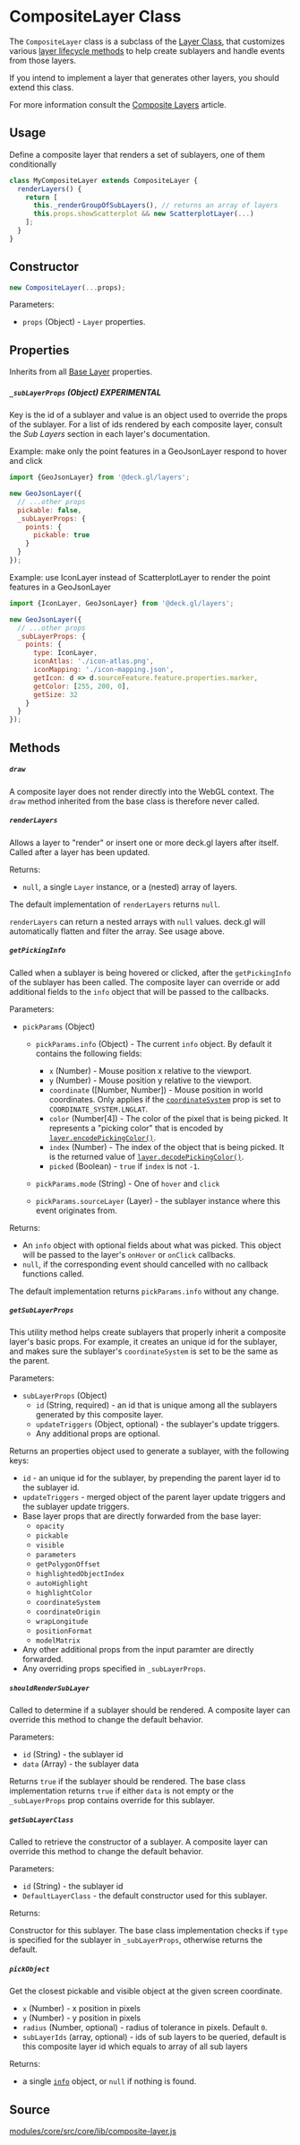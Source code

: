 # CompositeLayer Class

The `CompositeLayer` class is a subclass of the [Layer Class](/docs/api-reference/layer.md), that customizes various [layer lifecycle methods](/docs/developer-guide/layer-lifecycle.md) to help create sublayers and handle events from those layers.

If you intend to implement a layer that generates other layers, you should extend this class.

For more information consult the [Composite Layers](/docs/developer-guide/composite-layers.md) article.


## Usage

Define a composite layer that renders a set of sublayers, one of them conditionally

```js
class MyCompositeLayer extends CompositeLayer {
  renderLayers() {
    return [
      this._renderGroupOfSubLayers(), // returns an array of layers
      this.props.showScatterplot && new ScatterplotLayer(...)
    ];
  }
}
```


## Constructor

```js
new CompositeLayer(...props);
```

Parameters:

* `props` (Object) - `Layer` properties.


## Properties

Inherits from all [Base Layer](/docs/api-reference/layer.md) properties.

##### `_subLayerProps` (Object) **EXPERIMENTAL**

Key is the id of a sublayer and value is an object used to override the props of the sublayer. For a list of ids rendered by each composite layer, consult the *Sub Layers* section in each layer's documentation.

Example: make only the point features in a GeoJsonLayer respond to hover and click

```js
import {GeoJsonLayer} from '@deck.gl/layers';

new GeoJsonLayer({
  // ...other props
  pickable: false,
  _subLayerProps: {
    points: {
      pickable: true
    }
  }
});
```

Example: use IconLayer instead of ScatterplotLayer to render the point features in a GeoJsonLayer

```js
import {IconLayer, GeoJsonLayer} from '@deck.gl/layers';

new GeoJsonLayer({
  // ...other props
  _subLayerProps: {
    points: {
      type: IconLayer,
      iconAtlas: './icon-atlas.png',
      iconMapping: './icon-mapping.json',
      getIcon: d => d.sourceFeature.feature.properties.marker,
      getColor: [255, 200, 0],
      getSize: 32
    }
  }
});
```


## Methods

##### `draw`

A composite layer does not render directly into the WebGL context. The `draw` method inherited from the base class is therefore never called.

##### `renderLayers`

Allows a layer to "render" or insert one or more deck.gl layers after itself.
Called after a layer has been updated.

Returns:

* `null`, a single `Layer` instance, or a (nested) array of layers.

The default implementation of `renderLayers` returns `null`.

`renderLayers` can return a nested arrays with `null` values. deck.gl will automatically flatten and filter the array. See usage above.


##### `getPickingInfo`

Called when a sublayer is being hovered or clicked, after the `getPickingInfo`
of the sublayer has been called.
The composite layer can override or add additional fields to the `info` object
that will be passed to the callbacks.

Parameters:

* `pickParams` (Object)
  + `pickParams.info` (Object) - The current `info` object. By default it contains the
  following fields:

    - `x` (Number) - Mouse position x relative to the viewport.
    - `y` (Number) - Mouse position y relative to the viewport.
    - `coordinate` ([Number, Number]) - Mouse position in world coordinates. Only applies if the
      [`coordinateSystem`](/docs/api-reference/layer.md#-projectionmode-number-optional-)
      prop is set to `COORDINATE_SYSTEM.LNGLAT`.
    - `color` (Number[4]) - The color of the pixel that is being picked. It represents a
      "picking color" that is encoded by
      [`layer.encodePickingColor()`](/docs/api-reference/layer.md#-encodepickingcolor-).
    - `index` (Number) - The index of the object that is being picked. It is the returned
      value of
      [`layer.decodePickingColor()`](/docs/api-reference/layer.md#-decodepickingcolor-).
    - `picked` (Boolean) - `true` if `index` is not `-1`.
  + `pickParams.mode` (String) - One of `hover` and `click`
  + `pickParams.sourceLayer` (Layer) - the sublayer instance where this event originates from.

Returns:

* An `info` object with optional fields about what was picked. This object will be passed to the layer's `onHover` or `onClick` callbacks.
* `null`, if the corresponding event should cancelled with no callback functions called.

The default implementation returns `pickParams.info` without any change.


##### `getSubLayerProps`

This utility method helps create sublayers that properly inherit a composite layer's basic props. For example, it creates an unique id for the sublayer, and makes sure the sublayer's `coordinateSystem` is set to be the same as the parent.

Parameters:

* `subLayerProps` (Object)
  + `id` (String, required) - an id that is unique among all the sublayers generated by this composite layer.
  + `updateTriggers` (Object, optional) - the sublayer's update triggers.
  + Any additional props are optional.

Returns an properties object used to generate a sublayer, with the following keys:

* `id` - an unique id for the sublayer, by prepending the parent layer id to the sublayer id.
* `updateTriggers` - merged object of the parent layer update triggers and the sublayer update triggers.
* Base layer props that are directly forwarded from the base layer:
  + `opacity`
  + `pickable`
  + `visible`
  + `parameters`
  + `getPolygonOffset`
  + `highlightedObjectIndex`
  + `autoHighlight`
  + `highlightColor`
  + `coordinateSystem`
  + `coordinateOrigin`
  + `wrapLongitude`
  + `positionFormat`
  + `modelMatrix`
* Any other additional props from the input paramter are directly forwarded.
* Any overriding props specified in `_subLayerProps`.


##### `shouldRenderSubLayer`

Called to determine if a sublayer should be rendered.
A composite layer can override this method to change the default behavior.

Parameters:

* `id` (String) - the sublayer id
* `data` (Array) - the sublayer data

Returns `true` if the sublayer should be rendered. The base class implementation returns `true` if either `data` is not empty or the `_subLayerProps` prop contains override for this sublayer.


##### `getSubLayerClass`

Called to retrieve the constructor of a sublayer.
A composite layer can override this method to change the default behavior.

Parameters:

* `id` (String) - the sublayer id
* `DefaultLayerClass` - the default constructor used for this sublayer.

Returns:

Constructor for this sublayer. The base class implementation checks if `type` is specified for the sublayer in `_subLayerProps`, otherwise returns the default.

##### `pickObject`

Get the closest pickable and visible object at the given screen coordinate.

* `x` (Number) - x position in pixels
* `y` (Number) - y position in pixels
* `radius` (Number, optional) - radius of tolerance in pixels. Default `0`.
* `subLayerIds` (array, optional) - ids of sub layers to be queried, default is this composite layer id which equals to array of all sub layers

Returns:

* a single [`info`](/docs/get-started/interactivity.md#the-picking-info-object) object, or `null` if nothing is found.


## Source

[modules/core/src/core/lib/composite-layer.js](https://github.com/uber/deck.gl/blob/master/modules/core/src/lib/composite-layer.js)
